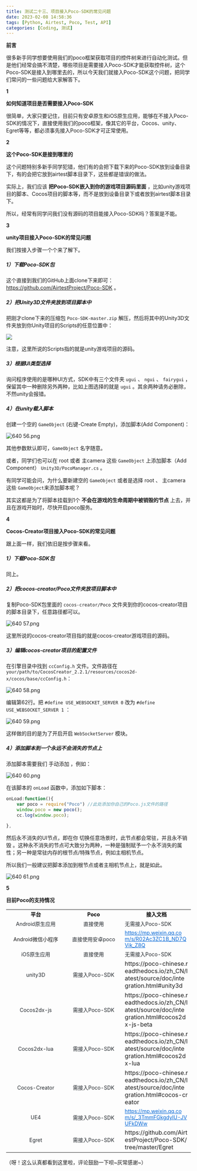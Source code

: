 ```yaml
---
title: 测试二十三、项目接入Poco-SDK的常见问题
date: 2023-02-08 14:58:36
tags: [Python, Airtest, Poco, Test, API]
categories: [Coding, 测试]
---
```


**前言**

很多新手同学想要使用我们的poco框架获取项目的控件树来进行自动化测试。但是他们经常会搞不清楚，哪些项目是需要接入Poco-SDK才能获取控件树，这个Poco-SDK是接入到哪里去的，所以今天我们就接入Poco-SDK这个问题，把同学们常问的一些问题给大家解答下。

**1**

**如何知道项目是否需要接入Poco-SDK**

很简单，大家只要记住，目前只有安卓原生和iOS原生应用，能够在不接入Poco-SDK的情况下，直接使用我们的poco框架，像其它的平台，Cocos、unity、Egret等等，都必须事先接入Poco-SDK才可正常使用。

**2**

**这个Poco-SDK是接到哪里的**


这个问题特别多新手同学犯错，他们有的会把下载下来的Poco-SDK放到设备目录下，有的会把它放到airtest脚本目录下，这些都是错误的做法。

实际上，我们应该 **把Poco-SDK嵌入到你的游戏项目源码里面** ，比如unity游戏项目的脚本、Cocos项目的脚本等，而不是放到设备目录下或者放到airtest脚本目录下。

所以，经常有同学问我们没有源码的项目能接入Poco-SDK吗？答案是不能。

**3**

**unity项目接入Poco-SDK的常见问题**


我们按接入步骤一个个来了解下。

##### **1）下载Poco-SDK包**

这个直接到我们的GitHub上面clone下来即可：https://github.com/AirtestProject/Poco-SDK 。

##### **2）把Unity3D文件夹放到项目脚本中**

把刚才clone下来的压缩包 `Poco-SDK-master.zip` 解压，然后将其中的Unity3D文件夹放到你Unity项目的Scripts的任意位置中：

![](https://s2.loli.net/2023/07/10/PsyHmXTJKd9QjCV.png)

注意，这里所说的Scripts指的就是unity游戏项目的源码。

##### **3）根据UI类型选择**

询问程序使用的是哪种UI方式，SDK中有三个文件夹 `ugui` 、 `ngui` 、 `fairygui` ，保留其中一种删除另外两种，比如上图选择的就是 `ugui` 。其余两种请务必删除，不然unity会报错。

##### **4）在unity载入脚本**

创建一个空的 `GameObject` (右键-Create Empty)，添加脚本(Add Component)：

![640 _56_.png](https://s2.loli.net/2023/07/10/3gajKQAoVmlkYJb.png)

其他参数默认即可，`GameObject` 名字随意。

或者，同学们也可以在 root 或者 主camera 这些 `GameObject` 上添加脚本（Add Component） `Unity3D/PocoManager.cs` 。

有同学可能会问，为什么要新建空的 `GameObject` 或者是选择 root 、 主camera 这些 `GameObject`来添加脚本呢？

其实这都是为了将脚本挂载到1个 **不会在游戏的生命周期中被销毁的节点** 上去，并且在游戏开始时，尽快开启poco服务。


**4**

**Cocos-Creator项目接入Poco-SDK的常见问题**

跟上面一样，我们依旧是按步骤来看。

##### **1）下载Poco-SDK包**

同上。

##### **2）把cocos-creator/Poco文件夹放项目脚本中**

复制Poco-SDK包里面的 `cocos-creator/Poco` 文件夹到你的cocos-creator项目的脚本目录下，任意路径都可以。

![640 _57_.png](https://s2.loli.net/2023/07/10/xcD5NXuEzHqiRrs.png)

这里所说的cocos-creator项目指的就是cocos-creator游戏项目的源码。

##### **3）编辑cocos-creator项目的配置文件**

在引擎目录中找到 `ccConfig.h` 文件。文件路径在 `your/path/to/CocosCreator_2.2.1/resources/cocos2d-x/cocos/base/ccConfig.h`：

![640 _58_.png](https://s2.loli.net/2023/07/10/yjnklJzZEVPeSIi.png)

编辑第62行。把 `#define USE_WEBSOCKET_SERVER 0` 改为 `#define USE_WEBSOCKET_SERVER 1` ：

![640 _59_.png](https://s2.loli.net/2023/07/10/v3JM45QAkVNZU6a.png)

这样做的目的是为了开启开启 `WebSocketServer` 模块。

##### **4）添加脚本到一个永远不会消失的节点上**

添加脚本需要我们 手动添加 ，例如：

![640 _60_.png](https://s2.loli.net/2023/07/10/MZz97y8QW3bLJa4.png)

在该脚本的 `onLoad` 函数中，添加如下脚本：

```js
onLoad:function(){
    var poco = require("Poco") //此处添加你自己的Poco.js文件的路径
    window.poco = new poco();
    cc.log(window.poco);
    
},
```

然后永不消失的UI节点，即在你 切换任意场景时，此节点都会常驻，并且永不销毁 。这种永不消失的节点可大致分为两种，一种是强制赋予一个永不消失的属性；另一种是常驻内存的根节点/特殊节点，例如主相机节点。

所以我们一般建议把脚本添加到根节点或者主相机节点上，就是如此。

![640 _61_.png](https://s2.loli.net/2023/07/10/YEf8bKyiaNsFG7u.png)

**5**

**目前Poco的支持情况**

<table interlaced="enabled" align="center"><tbody><tr class="ue-table-interlace-color-single"><td width="164" valign="middle" align="center" style="word-break: break-all;"><span style="color: rgb(0, 0, 0);"><strong><span style="font-family: -apple-system, BlinkMacSystemFont, 微软雅黑, &quot;PingFang SC&quot;, Helvetica, Arial, &quot;Hiragino Sans GB&quot;, &quot;Microsoft YaHei&quot;, SimSun, 宋体, Heiti, 黑体, sans-serif;font-size: 14px;">平台</span></strong></span></td><td width="156" valign="middle" align="center" style="word-break: break-all;"><span style="color: rgb(0, 0, 0);"><strong><span style="font-family: -apple-system, BlinkMacSystemFont, 微软雅黑, &quot;PingFang SC&quot;, Helvetica, Arial, &quot;Hiragino Sans GB&quot;, &quot;Microsoft YaHei&quot;, SimSun, 宋体, Heiti, 黑体, sans-serif;font-size: 14px;">Poco</span></strong></span></td><td width="193" valign="middle" align="center" style="word-break: break-all;"><span style="color: rgb(0, 0, 0);"><strong><span style="font-family: -apple-system, BlinkMacSystemFont, 微软雅黑, &quot;PingFang SC&quot;, Helvetica, Arial, &quot;Hiragino Sans GB&quot;, &quot;Microsoft YaHei&quot;, SimSun, 宋体, Heiti, 黑体, sans-serif;font-size: 14px;">接入文档</span></strong></span></td></tr><tr class="ue-table-interlace-color-double"><td width="164" valign="middle" align="center" style="word-break: break-all;"><span style="color: rgb(36, 41, 46);font-family: -apple-system, BlinkMacSystemFont, 微软雅黑, &quot;PingFang SC&quot;, Helvetica, Arial, &quot;Hiragino Sans GB&quot;, &quot;Microsoft YaHei&quot;, SimSun, 宋体, Heiti, 黑体, sans-serif;font-size: 14px;text-align: start;">Android原生应用</span></td><td width="156" valign="middle" align="center" style="word-break: break-all;"><span style="color: rgb(36, 41, 46);font-family: -apple-system, BlinkMacSystemFont, 微软雅黑, &quot;PingFang SC&quot;, Helvetica, Arial, &quot;Hiragino Sans GB&quot;, &quot;Microsoft YaHei&quot;, SimSun, 宋体, Heiti, 黑体, sans-serif;font-size: 14px;text-align: start;">直接使用</span></td><td width="193" valign="middle" align="left" style="word-break: break-all;"><span style="color: rgb(36, 41, 46);font-family: -apple-system, BlinkMacSystemFont, 微软雅黑, &quot;PingFang SC&quot;, Helvetica, Arial, &quot;Hiragino Sans GB&quot;, &quot;Microsoft YaHei&quot;, SimSun, 宋体, Heiti, 黑体, sans-serif;font-size: 14px;">无需接入Poco-SDK</span></td></tr><tr class="ue-table-interlace-color-single"><td width="164" valign="middle" align="center" style="word-break: break-all;"><span style="font-size: 14px;">Android微信小程序</span></td><td width="156" valign="middle" align="center" style="word-break: break-all;"><span style="color: rgb(36, 41, 46);font-family: -apple-system, BlinkMacSystemFont, 微软雅黑, &quot;PingFang SC&quot;, Helvetica, Arial, &quot;Hiragino Sans GB&quot;, &quot;Microsoft YaHei&quot;, SimSun, 宋体, Heiti, 黑体, sans-serif;font-size: 14px;text-align: start;">直接使用安卓poco</span></td><td width="193" valign="middle" align="left" style="word-break: break-all;"><a href="https://mp.weixin.qq.com/s?__biz=MzUxMDc4NTkwMA==&amp;mid=2247484464&amp;idx=1&amp;sn=ce3c483a38641034bc601d513d01c36f&amp;scene=21#wechat_redirect" target="_blank" data-linktype="2" style="color: rgb(3, 102, 214);box-sizing: border-box;font-family: -apple-system, BlinkMacSystemFont, 微软雅黑, &quot;PingFang SC&quot;, Helvetica, Arial, &quot;Hiragino Sans GB&quot;, &quot;Microsoft YaHei&quot;, SimSun, 宋体, Heiti, 黑体, sans-serif;font-size: 14px;white-space: normal;">https://mp.weixin.qq.com/s/R02Ac3ZC1B_ND7QVik_Z8Q</a></td></tr><tr class="ue-table-interlace-color-double"><td width="164" valign="middle" align="center" style="word-break: break-all;"><span style="color: rgb(36, 41, 46);font-family: -apple-system, BlinkMacSystemFont, 微软雅黑, &quot;PingFang SC&quot;, Helvetica, Arial, &quot;Hiragino Sans GB&quot;, &quot;Microsoft YaHei&quot;, SimSun, 宋体, Heiti, 黑体, sans-serif;font-size: 14px;text-align: start;">iOS原生应用</span></td><td width="156" valign="middle" align="center" style="word-break: break-all;"><span style="color: rgb(36, 41, 46);font-family: -apple-system, BlinkMacSystemFont, 微软雅黑, &quot;PingFang SC&quot;, Helvetica, Arial, &quot;Hiragino Sans GB&quot;, &quot;Microsoft YaHei&quot;, SimSun, 宋体, Heiti, 黑体, sans-serif;font-size: 14px;text-align: start;">直接使用</span></td><td width="193" valign="middle" align="left" style="word-break: break-all;"><span style="color: rgb(36, 41, 46);font-family: -apple-system, BlinkMacSystemFont, 微软雅黑, &quot;PingFang SC&quot;, Helvetica, Arial, &quot;Hiragino Sans GB&quot;, &quot;Microsoft YaHei&quot;, SimSun, 宋体, Heiti, 黑体, sans-serif;font-size: 14px;">无需接入Poco-SDK</span></td></tr><tr class="ue-table-interlace-color-single"><td width="164" valign="middle" align="center" style="word-break: break-all;"><span style="color: rgb(36, 41, 46);font-family: -apple-system, BlinkMacSystemFont, 微软雅黑, &quot;PingFang SC&quot;, Helvetica, Arial, &quot;Hiragino Sans GB&quot;, &quot;Microsoft YaHei&quot;, SimSun, 宋体, Heiti, 黑体, sans-serif;font-size: 14px;text-align: start;">unity3D</span></td><td width="156" valign="middle" align="center" style="word-break: break-all;"><span style="color: rgb(36, 41, 46);font-family: -apple-system, BlinkMacSystemFont, 微软雅黑, &quot;PingFang SC&quot;, Helvetica, Arial, &quot;Hiragino Sans GB&quot;, &quot;Microsoft YaHei&quot;, SimSun, 宋体, Heiti, 黑体, sans-serif;font-size: 14px;text-align: start;">需接入Poco-SDK</span></td><td width="193" valign="middle" align="left" style="word-break: break-all;">https://poco-chinese.readthedocs.io/zh_CN/latest/source/doc/integration.html#unity3d</td></tr><tr class="ue-table-interlace-color-double"><td width="164" valign="middle" align="center" style="word-break: break-all;"><span style="color: rgb(36, 41, 46);font-family: -apple-system, BlinkMacSystemFont, 微软雅黑, &quot;PingFang SC&quot;, Helvetica, Arial, &quot;Hiragino Sans GB&quot;, &quot;Microsoft YaHei&quot;, SimSun, 宋体, Heiti, 黑体, sans-serif;font-size: 14px;text-align: start;">Cocos2dx-js</span></td><td width="156" valign="middle" align="center" style="word-break: break-all;"><span style="color: rgb(36, 41, 46);font-family: -apple-system, BlinkMacSystemFont, 微软雅黑, &quot;PingFang SC&quot;, Helvetica, Arial, &quot;Hiragino Sans GB&quot;, &quot;Microsoft YaHei&quot;, SimSun, 宋体, Heiti, 黑体, sans-serif;font-size: 14px;text-align: start;">需接入Poco-SDK</span></td><td width="193" valign="middle" align="left" style="word-break: break-all;">https://poco-chinese.readthedocs.io/zh_CN/latest/source/doc/integration.html#cocos2dx-js-beta</td></tr><tr class="ue-table-interlace-color-single"><td width="164" valign="middle" align="center" style="word-break: break-all;"><span style="color: rgb(36, 41, 46);font-family: -apple-system, BlinkMacSystemFont, 微软雅黑, &quot;PingFang SC&quot;, Helvetica, Arial, &quot;Hiragino Sans GB&quot;, &quot;Microsoft YaHei&quot;, SimSun, 宋体, Heiti, 黑体, sans-serif;font-size: 14px;text-align: start;">Cocos2dx-lua</span></td><td width="156" valign="middle" align="center" style="word-break: break-all;"><span style="color: rgb(36, 41, 46);font-family: -apple-system, BlinkMacSystemFont, 微软雅黑, &quot;PingFang SC&quot;, Helvetica, Arial, &quot;Hiragino Sans GB&quot;, &quot;Microsoft YaHei&quot;, SimSun, 宋体, Heiti, 黑体, sans-serif;font-size: 14px;text-align: start;">需接入Poco-SDK</span></td><td width="193" valign="middle" align="left" style="word-break: break-all;">https://poco-chinese.readthedocs.io/zh_CN/latest/source/doc/integration.html#cocos2dx-lua</td></tr><tr class="ue-table-interlace-color-double"><td width="164" valign="middle" align="center" style="word-break: break-all;"><span style="color: rgb(36, 41, 46);font-family: -apple-system, BlinkMacSystemFont, 微软雅黑, &quot;PingFang SC&quot;, Helvetica, Arial, &quot;Hiragino Sans GB&quot;, &quot;Microsoft YaHei&quot;, SimSun, 宋体, Heiti, 黑体, sans-serif;font-size: 14px;text-align: start;">Cocos-Creator</span></td><td width="156" valign="middle" align="center" style="word-break: break-all;"><span style="color: rgb(36, 41, 46);font-family: -apple-system, BlinkMacSystemFont, 微软雅黑, &quot;PingFang SC&quot;, Helvetica, Arial, &quot;Hiragino Sans GB&quot;, &quot;Microsoft YaHei&quot;, SimSun, 宋体, Heiti, 黑体, sans-serif;font-size: 14px;text-align: start;">需接入Poco-SDK</span></td><td width="193" valign="middle" align="left" style="word-break: break-all;">https://poco-chinese.readthedocs.io/zh_CN/latest/source/doc/integration.html#cocos-creator</td></tr><tr class="ue-table-interlace-color-single"><td width="164" valign="middle" align="center" style="word-break: break-all;"><span style="color: rgb(36, 41, 46);font-family: -apple-system, BlinkMacSystemFont, 微软雅黑, &quot;PingFang SC&quot;, Helvetica, Arial, &quot;Hiragino Sans GB&quot;, &quot;Microsoft YaHei&quot;, SimSun, 宋体, Heiti, 黑体, sans-serif;font-size: 14px;text-align: start;">UE4</span></td><td width="156" valign="middle" align="center" style="word-break: break-all;"><span style="color: rgb(36, 41, 46);font-family: -apple-system, BlinkMacSystemFont, 微软雅黑, &quot;PingFang SC&quot;, Helvetica, Arial, &quot;Hiragino Sans GB&quot;, &quot;Microsoft YaHei&quot;, SimSun, 宋体, Heiti, 黑体, sans-serif;font-size: 14px;text-align: start;">需接入Poco-SDK</span></td><td width="193" valign="middle" align="left" style="word-break: break-all;"><a href="https://mp.weixin.qq.com/s?__biz=MzUxMDc4NTkwMA==&amp;mid=2247484258&amp;idx=1&amp;sn=0fec4461bc870077af4e096b494d646a&amp;scene=21#wechat_redirect" target="_blank" data-linktype="2" style="color: rgb(3, 102, 214);box-sizing: border-box;font-family: -apple-system, BlinkMacSystemFont, 微软雅黑, &quot;PingFang SC&quot;, Helvetica, Arial, &quot;Hiragino Sans GB&quot;, &quot;Microsoft YaHei&quot;, SimSun, 宋体, Heiti, 黑体, sans-serif;font-size: 14px;white-space: normal;">https://mp.weixin.qq.com/s/_3TmmFGkgdyIU-JVUFkDWw</a></td></tr><tr class="ue-table-interlace-color-double"><td width="164" valign="middle" align="center" style="word-break: break-all;"><span style="color: rgb(36, 41, 46);font-family: -apple-system, BlinkMacSystemFont, 微软雅黑, &quot;PingFang SC&quot;, Helvetica, Arial, &quot;Hiragino Sans GB&quot;, &quot;Microsoft YaHei&quot;, SimSun, 宋体, Heiti, 黑体, sans-serif;font-size: 14px;text-align: start;">Egret</span></td><td width="156" valign="middle" align="center" style="word-break: break-all;"><span style="color: rgb(36, 41, 46);font-family: -apple-system, BlinkMacSystemFont, 微软雅黑, &quot;PingFang SC&quot;, Helvetica, Arial, &quot;Hiragino Sans GB&quot;, &quot;Microsoft YaHei&quot;, SimSun, 宋体, Heiti, 黑体, sans-serif;font-size: 14px;text-align: start;">需接入Poco-SDK</span></td><td width="193" valign="middle" align="left" style="word-break: break-all;">https://github.com/AirtestProject/Poco-SDK/tree/master/Egret</td></tr></tbody></table>

  

（呀！这么认真都看到这里啦，评论鼓励一下呗~灰常感谢~）

